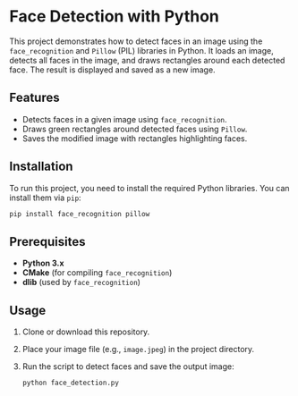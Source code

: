 # **Face Detection with Python**

This project demonstrates how to detect faces in an image using the `face_recognition` and `Pillow` (PIL) libraries in Python. It loads an image, detects all faces in the image, and draws rectangles around each detected face. The result is displayed and saved as a new image.

## Features
- Detects faces in a given image using `face_recognition`.
- Draws green rectangles around detected faces using `Pillow`.
- Saves the modified image with rectangles highlighting faces.

## Installation

To run this project, you need to install the required Python libraries. You can install them via `pip`:

```bash
pip install face_recognition pillow
```

## Prerequisites

- **Python 3.x**
- **CMake** (for compiling `face_recognition`)
- **dlib** (used by `face_recognition`)

## Usage

1. Clone or download this repository.
2. Place your image file (e.g., `image.jpeg`) in the project directory.
3. Run the script to detect faces and save the output image:

    ```bash
    python face_detection.py
    ```